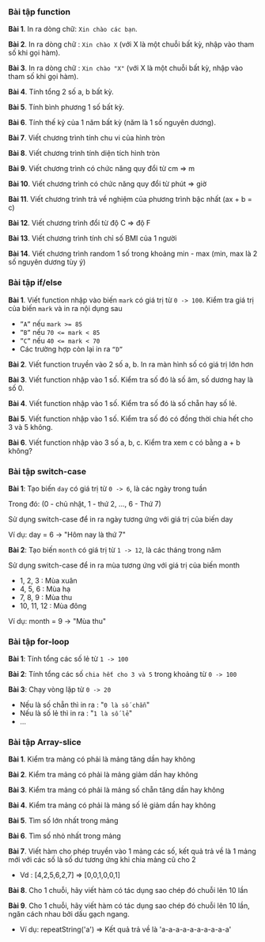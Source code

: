 ### Bài tập function

**Bài 1**. In ra dòng chữ: `Xin chào các bạn`.

**Bài 2**. In ra dòng chữ : `Xin chào X` (với X là một chuỗi bất kỳ, nhập vào tham số khi gọi hàm). 

**Bài 3**. In ra dòng chữ : `Xin chào "X"` (với X là một chuỗi bất kỳ, nhập vào tham số khi gọi hàm). 

**Bài 4**. Tính tổng 2 số a, b bất kỳ.

**Bài 5**. Tính bình phương 1 số bất kỳ.

**Bài 6**. Tính thế kỷ của 1 năm bất kỳ (năm là 1 số nguyên dương).

**Bài 7**. Viết chương trình tính chu vi của hình tròn

**Bài 8**. Viết chương trình tính diện tích hình tròn

**Bài 9**. Viết chương trình có chức năng quy đổi từ cm => m

**Bài 10**. Viết chương trình có chức năng quy đổi từ phút => giờ

**Bài 11**. Viết chương trình trả về nghiệm của phương trình bậc nhất (ax + b = c)

**Bài 12**. Viết chương trình đổi từ độ C => độ F

**Bài 13**. Viết chương trình tính chỉ số BMI của 1 người

**Bài 14**. Viết chương trình random 1 số trong khoảng min - max (min, max là 2 số nguyên dương tùy ý)

### Bài tập if/else

**Bài 1**. Viết function nhập vào biến `mark` có giá trị từ `0 -> 100`. Kiểm tra giá trị của biến `mark` và in ra nội dụng sau

- `”A”` nếu `mark >= 85`
- `”B”` nếu `70 <= mark < 85`
- `”C”` nếu `40 <= mark < 70`
- Các trường hợp còn lại in ra `“D”`

**Bài 2**. Viết function truyền vào 2 số a, b. In ra màn hình số có giá trị lớn hơn

**Bài 3**. Viết function nhập vào 1 số. Kiểm tra số đó là số âm, số dương hay là số 0.

**Bài 4**. Viết function nhập vào 1 số. Kiểm tra số đó là số chẵn hay số lẻ.

**Bài 5**. Viết function nhập vào 1 số. Kiểm tra số đó có đồng thời chia hết cho 3 và 5 không.

**Bài 6**. Viết function nhập vào 3 số a, b, c. Kiểm tra xem c có bằng a + b không?

### Bài tập switch-case

**Bài 1**: Tạo biến `day` có giá trị từ `0 -> 6`, là các ngày trong tuần

Trong đó: (0 - chủ nhật, 1 - thứ 2, ..., 6 - Thứ 7)

Sử dụng switch-case để in ra ngày tương ứng với giá trị của biến day

Ví dụ: day = 6 -> "Hôm nay là thứ 7"

**Bài 2**: Tạo biến `month` có giá trị từ `1 -> 12`, là các tháng trong năm

Sử dụng switch-case để in ra mùa tương ứng với giá trị của biến month

- 1, 2, 3 : Mùa xuân
- 4, 5, 6 : Mùa hạ
- 7, 8, 9 : Mùa thu
- 10, 11, 12 : Mùa đông

Ví dụ: month = 9 -> "Mùa thu"

### Bài tập for-loop

**Bài 1**: Tính tổng các số lẻ từ `1 -> 100`

**Bài 2**: Tính tổng các số `chia hết cho 3 và 5` trong khoảng từ `0 -> 100`

**Bài 3**: Chạy vòng lặp từ `0 -> 20`
- Nếu là số chẵn thì in ra : "`0 là số chẵn`"
- Nếu là số lẻ thì in ra : "`1 là số lẻ`"
- ...

### Bài tập Array-slice

**Bài 1**. Kiểm tra mảng có phải là mảng tăng dần hay không

**Bài 2**. Kiểm tra mảng có phải là mảng giảm dần hay không

**Bài 3**. Kiểm tra mảng có phải là mảng số chẵn tăng dần hay không

**Bài 4**. Kiểm tra mảng có phải là mảng số lẻ giảm dần hay không

**Bài 5**. Tìm số lớn nhất trong mảng

**Bài 6**. Tìm số nhỏ nhất trong mảng

**Bài 7**. Viết hàm cho phép truyền vào 1 mảng các số, kết quả trả về là 1 mảng mới với các số là số dư tương ứng khi chia mảng cũ cho 2

- Vd : [4,2,5,6,2,7] => [0,0,1,0,0,1]

**Bài 8**. Cho 1 chuỗi, hãy viết hàm có tác dụng sao chép đó chuỗi lên 10 lần

**Bài 9**. Cho 1 chuỗi, hãy viết hàm có tác dụng sao chép đó chuỗi lên 10 lần, ngăn cách nhau bởi dấu gạch ngang.

- Ví dụ: repeatString('a') => Kết quả trả về là 'a-a-a-a-a-a-a-a-a-a'